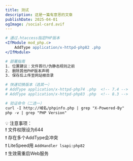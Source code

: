 ```yaml
---
title: 测试
description: 这是一篇有意思的文章
publishDate: 2025-04-01
ogImage: /social-card.avif
---
```

```apache
# 通过.htaccess指定PHP版本
<IfModule mod_php.c>
    AddType application/x-httpd-php82 .php
</IfModule>

# 部署指南
1. 位置建议：文件首行/伪静态规则之前
2. 删除其他PHP版本声明
3. 保存后上传至网站根目录

# 快速切换版本（选其一）
# AddType application/x-httpd-php74 .php  <!-- 7.4 -->
# AddType application/x-httpd-php83 .php  <!-- 8.3 -->

# 验证命令（二选一）
curl -I http://域名/phpinfo.php | grep "X-Powered-By"
php -v | grep "PHP Version"
```

💡 注意事项：\
❗ 文件权限设为644\
❗ 存在多个AddType会冲突\
❗ LiteSpeed用 `AddHandler lsapi:php82`\
❗ 生效需重启Web服务
